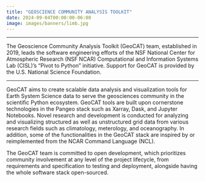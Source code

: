 ```yaml
---
title: "GEOSCIENCE COMMUNITY ANALYSIS TOOLKIT"
date: 2024-09-04T00:00:00-06:00
image: images/banners/limb.jpg
---
```


---

The Geoscience Community Analysis Toolkit (GeoCAT) team, established in 2019, leads the software engineering efforts of the NSF National Center for Atmospheric Research (NSF NCAR) Computational and Information Systems Lab (CISL)’s “Pivot to Python” initiative. Support for GeoCAT is provided by the U.S. National Science Foundation.

---

GeoCAT aims to create scalable data analysis and visualization tools for Earth System Science data to serve the geosciences community in the scientific Python ecosystem. GeoCAT tools are built upon cornerstone technologies in the Pangeo stack such as Xarray, Dask, and Jupyter Notebooks. Novel research and development is conducted for analyzing and visualizing structured as well as unstructured grid data from various research fields such as climatology, meterology, and oceanography. In addition, some of the functionalities in the GeoCAT stack are inspired by or reimplemented from the NCAR Command Language (NCL).

The GeoCAT team is committed to open development, which prioritizes community involvement at any level of the project lifecycle, from requirements and specification to testing and deployment, alongside having the whole software stack open-sourced.
